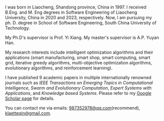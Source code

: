 I was born in Liaocheng, Shandong province, China in 1997. I received B.Eng. and M. Eng degrees in Software Engineering of Liaocheng University, China in 2020 and 2023, respectively. Now, I am pursuing my ph. D. degree in School of Software Engineering, South China University of Technology. 

My Ph.D's supervisor is Prof. Yi Xiang. My master's supervisor is A.P. Yuyan Han.

My research interests include intelligent optimization algorithms and their applications (smart manufacturing, smart shop, smart computing, smart grid, iterative greedy algorithms, multi-objective optimization algorithms, evolutionary algorithms, and reinforcement learning). 

I have published 9 academic papers in multiple internationally renowned journals such as *IEEE Transactions on Emerging Topics in Computational Intelligence*, *Swarm and Evolutionary Computation*, *Expert Systems with Applications*, and *Knowledge based Systems*. Please refer to my <a href='https://scholar.google.com/citations?user=TaClukkAAAAJ'>Google Scholar page</a> for details. 

You can contact me via emails: 987352978@qq.com(recommend), &nbsp;  klaetteqin@gmail.com.
